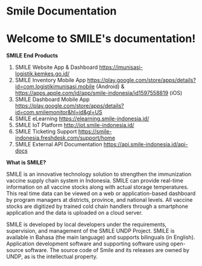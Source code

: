 # Smile Documentation

Welcome to SMILE's documentation!
===================================

**SMILE End Products**

1. SMILE Website App & Dashboard https://imunisasi-logistik.kemkes.go.id/ 
2. SMILE Inventory Mobile App https://play.google.com/store/apps/details?id=com.logistikimunisasi.mobile (Android) & https://apps.apple.com/id/app/smile-indonesia/id1597558819 (iOS)
3. SMILE Dashboard Mobile App https://play.google.com/store/apps/details?id=com.smilemonitor&hl=id&gl=US
4. SMILE eLearning https://elearning.smile-indonesia.id/ 
5. SMILE IoT Platform http://iot.smile-indonesia.id/ 
6. SMILE Ticketing Support https://smile-indonesia.freshdesk.com/support/home 
7. SMILE External API Documentation https://api.smile-indonesia.id/api-docs

**What is SMILE?**

SMILE is an innovative technology solution to strengthen the immunization vaccine supply chain system in Indonesia. SMILE can provide real-time information on all vaccine stocks along with actual storage temperatures. This real time data can be viewed on a web or application-based dashboard by program managers at districts, province, and national levels. All vaccine stocks are digitized by trained cold chain handlers through a smartphone application and the data is uploaded on a cloud server.

SMILE is developed by local developers under the requirements, supervision, and management of the SMILE UNDP Project. SMILE is available in Bahasa (the main language) and supports bilinguals (in English). Application development software and supporting software using open-source software. The source code of Smile and its releases are owned by UNDP, as is the intellectual property.
